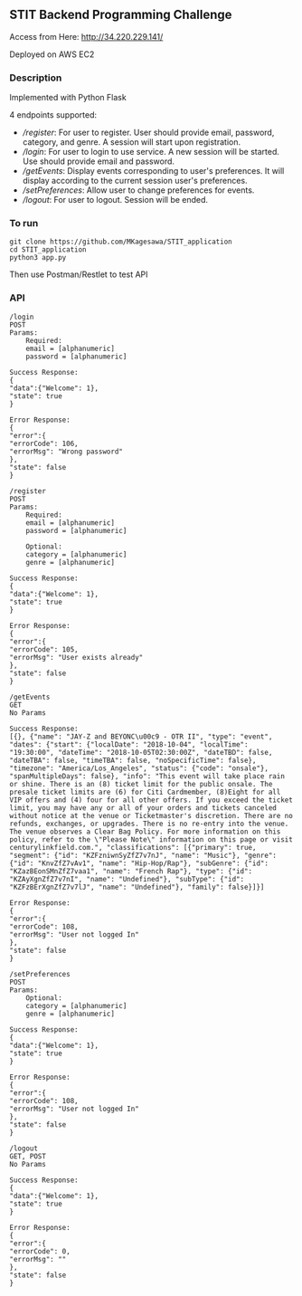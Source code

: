 ## STIT Backend Programming Challenge

Access from Here: <http://34.220.229.141/>

Deployed on AWS EC2

### Description
Implemented with Python Flask

4 endpoints supported:
 - */register*: For user to register. User should provide email, password, category, and genre. A session will start upon registration.
 - */login*: For user to login to use service. A new session will be started. Use should provide email and password.
 - */getEvents*: Display events corresponding to user's preferences. It will display according to the current session user's preferences.
 - */setPreferences*: Allow user to change preferences for events.
 - */logout*: For user to logout. Session will be ended.
### To run
```
git clone https://github.com/MKagesawa/STIT_application
cd STIT_application
python3 app.py
```
Then use Postman/Restlet to test API

### API
``` 
/login
POST
Params:
    Required:
    email = [alphanumeric]
    password = [alphanumeric]

Success Response:
{
"data":{"Welcome": 1},
"state": true
}

Error Response: 
{
"error":{
"errorCode": 106,
"errorMsg": "Wrong password"
},
"state": false
}
```
```
/register
POST
Params:
    Required:
    email = [alphanumeric]
    password = [alphanumeric]
    
    Optional:
    category = [alphanumeric]
    genre = [alphanumeric]

Success Response:
{
"data":{"Welcome": 1},
"state": true
}

Error Response: 
{
"error":{
"errorCode": 105,
"errorMsg": "User exists already"
},
"state": false
}
```
```
/getEvents
GET
No Params

Success Response:
[{}, {"name": "JAY-Z and BEYONC\u00c9 - OTR II", "type": "event", "dates": {"start": {"localDate": "2018-10-04", "localTime": "19:30:00", "dateTime": "2018-10-05T02:30:00Z", "dateTBD": false, "dateTBA": false, "timeTBA": false, "noSpecificTime": false}, "timezone": "America/Los_Angeles", "status": {"code": "onsale"}, "spanMultipleDays": false}, "info": "This event will take place rain or shine. There is an (8) ticket limit for the public onsale. The presale ticket limits are (6) for Citi Cardmember, (8)Eight for all VIP offers and (4) four for all other offers. If you exceed the ticket limit, you may have any or all of your orders and tickets canceled without notice at the venue or Ticketmaster's discretion. There are no refunds, exchanges, or upgrades. There is no re-entry into the venue. The venue observes a Clear Bag Policy. For more information on this policy, refer to the \"Please Note\" information on this page or visit centurylinkfield.com.", "classifications": [{"primary": true, "segment": {"id": "KZFzniwnSyZfZ7v7nJ", "name": "Music"}, "genre": {"id": "KnvZfZ7vAv1", "name": "Hip-Hop/Rap"}, "subGenre": {"id": "KZazBEonSMnZfZ7vaa1", "name": "French Rap"}, "type": {"id": "KZAyXgnZfZ7v7nI", "name": "Undefined"}, "subType": {"id": "KZFzBErXgnZfZ7v7lJ", "name": "Undefined"}, "family": false}]}]

Error Response: 
{
"error":{
"errorCode": 108,
"errorMsg": "User not logged In"
},
"state": false
}
```
```
/setPreferences
POST
Params:
    Optional:
    category = [alphanumeric]
    genre = [alphanumeric]

Success Response:
{
"data":{"Welcome": 1},
"state": true
}

Error Response: 
{
"error":{
"errorCode": 108,
"errorMsg": "User not logged In"
},
"state": false
}
```
```
/logout
GET, POST
No Params

Success Response:
{
"data":{"Welcome": 1},
"state": true
}

Error Response: 
{
"error":{
"errorCode": 0,
"errorMsg": ""
},
"state": false
}
```
